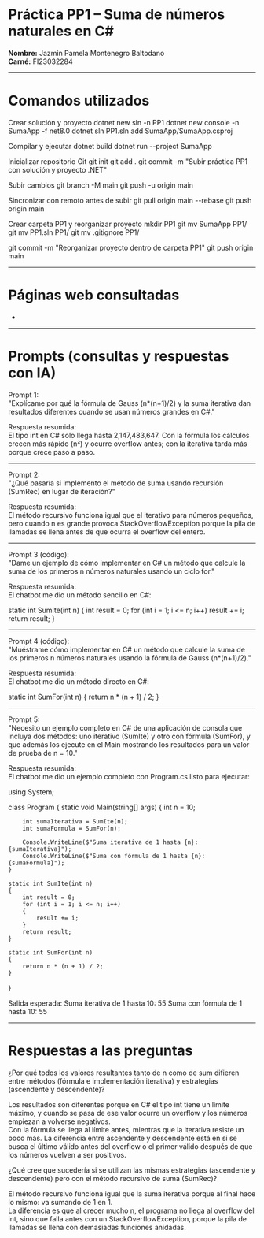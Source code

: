 # Práctica PP1 – Suma de números naturales en C#

**Nombre:** Jazmin Pamela Montenegro Baltodano  
**Carné:** FI23032284  

---

# Comandos utilizados

Crear solución y proyecto
dotnet new sln -n PP1
dotnet new console -n SumaApp -f net8.0
dotnet sln PP1.sln add SumaApp/SumaApp.csproj

Compilar y ejecutar
dotnet build
dotnet run --project SumaApp

Inicializar repositorio Git
git init
git add .
git commit -m "Subir práctica PP1 con solución y proyecto .NET"

Subir cambios
git branch -M main
git push -u origin main

Sincronizar con remoto antes de subir
git pull origin main --rebase
git push origin main

Crear carpeta PP1 y reorganizar proyecto
mkdir PP1
git mv SumaApp PP1/
git mv PP1.sln PP1/
git mv .gitignore PP1/

git commit -m "Reorganizar proyecto dentro de carpeta PP1"
git push origin main

---

# Páginas web consultadas
- 

---

# Prompts (consultas y respuestas con IA)

Prompt 1:  
"Explícame por qué la fórmula de Gauss (n*(n+1)/2) y la suma iterativa dan resultados diferentes cuando se usan números grandes en C#."

Respuesta resumida:  
El tipo int en C# solo llega hasta 2,147,483,647. Con la fórmula los cálculos crecen más rápido (n²) y ocurre overflow antes; con la iterativa tarda más porque crece paso a paso.  

---

Prompt 2:  
"¿Qué pasaría si implemento el método de suma usando recursión (SumRec) en lugar de iteración?"

Respuesta resumida:  
El método recursivo funciona igual que el iterativo para números pequeños, pero cuando n es grande provoca StackOverflowException porque la pila de llamadas se llena antes de que ocurra el overflow del entero.  

---

Prompt 3 (código):  
"Dame un ejemplo de cómo implementar en C# un método que calcule la suma de los primeros n números naturales usando un ciclo for."

Respuesta resumida:  
El chatbot me dio un método sencillo en C#:

static int SumIte(int n)
{
    int result = 0;
    for (int i = 1; i <= n; i++)
        result += i;
    return result;
}

---

Prompt 4 (código):  
"Muéstrame cómo implementar en C# un método que calcule la suma de los primeros n números naturales usando la fórmula de Gauss (n*(n+1)/2)."

Respuesta resumida:  
El chatbot me dio un método directo en C#:

static int SumFor(int n)
{
    return n * (n + 1) / 2;
}

---

Prompt 5:  
"Necesito un ejemplo completo en C# de una aplicación de consola que incluya dos métodos: uno iterativo (SumIte) y otro con fórmula (SumFor), y que además los ejecute en el Main mostrando los resultados para un valor de prueba de n = 10."

Respuesta resumida:  
El chatbot me dio un ejemplo completo con Program.cs listo para ejecutar:

using System;

class Program
{
    static void Main(string[] args)
    {
        int n = 10;

        int sumaIterativa = SumIte(n);
        int sumaFormula = SumFor(n);

        Console.WriteLine($"Suma iterativa de 1 hasta {n}: {sumaIterativa}");
        Console.WriteLine($"Suma con fórmula de 1 hasta {n}: {sumaFormula}");
    }

    static int SumIte(int n)
    {
        int result = 0;
        for (int i = 1; i <= n; i++)
        {
            result += i;
        }
        return result;
    }

    static int SumFor(int n)
    {
        return n * (n + 1) / 2;
    }
}

Salida esperada:
Suma iterativa de 1 hasta 10: 55
Suma con fórmula de 1 hasta 10: 55

---

# Respuestas a las preguntas

¿Por qué todos los valores resultantes tanto de n como de sum difieren entre métodos (fórmula e implementación iterativa) y estrategias (ascendente y descendente)?

Los resultados son diferentes porque en C# el tipo int tiene un límite máximo, y cuando se pasa de ese valor ocurre un overflow y los números empiezan a volverse negativos.  
Con la fórmula se llega al límite antes, mientras que la iterativa resiste un poco más. La diferencia entre ascendente y descendente está en si se busca el último válido antes del overflow o el primer válido después de que los números vuelven a ser positivos.

¿Qué cree que sucedería si se utilizan las mismas estrategias (ascendente y descendente) pero con el método recursivo de suma (SumRec)?

El método recursivo funciona igual que la suma iterativa porque al final hace lo mismo: va sumando de 1 en 1.  
La diferencia es que al crecer mucho n, el programa no llega al overflow del int, sino que falla antes con un StackOverflowException, porque la pila de llamadas se llena con demasiadas funciones anidadas.
